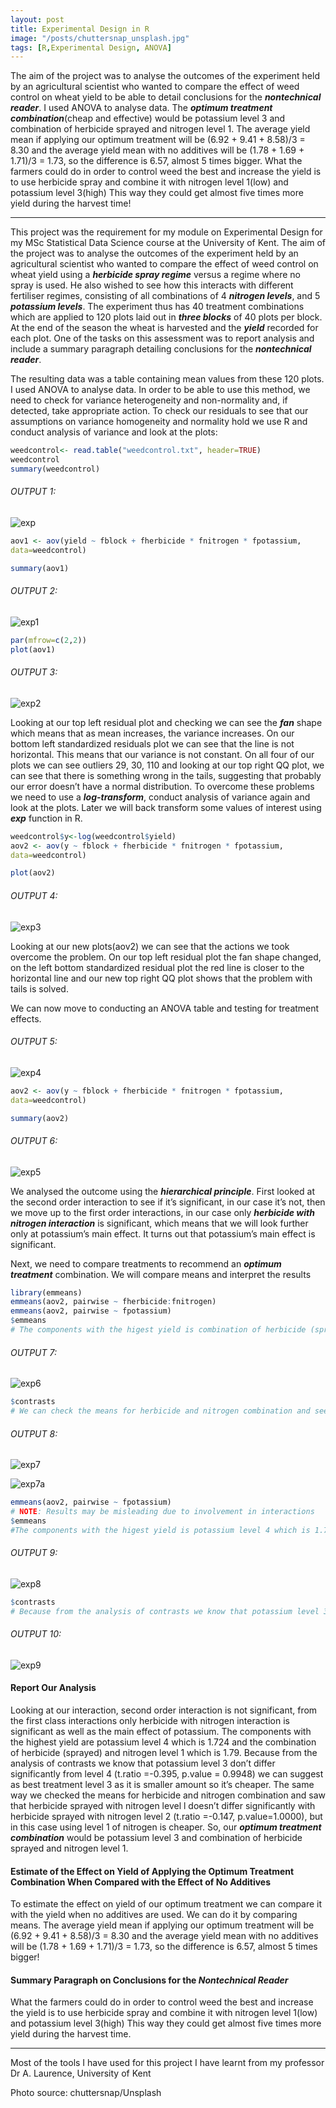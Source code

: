 ```yaml
---
layout: post
title: Experimental Design in R
image: "/posts/chuttersnap_unsplash.jpg"
tags: [R,Experimental Design, ANOVA]
---
```


The aim of the project was to analyse the outcomes of the experiment held by an agricultural scientist who wanted to compare the effect of weed control on wheat yield to be able to detail conclusions for the ***nontechnical reader***. I used ANOVA to analyse data. The ***optimum treatment combination***(cheap and effective) would be potassium level 3 and combination of herbicide sprayed and nitrogen level 1. The average yield mean if applying our optimum treatment will be (6.92 + 9.41 + 8.58)/3 = 8.30 and the average yield mean with no additives will be (1.78 + 1.69 + 1.71)/3 = 1.73, so the difference is 6.57, almost 5 times bigger. What the farmers could do in order to control weed the best and increase the yield is to use herbicide spray and combine it with nitrogen level 1(low) and potassium level 3(high) This way they could get almost five times more yield during the harvest time!

---
This project was the requirement for my module on Experimental Design for my MSc Statistical Data Science course at the University of Kent. The aim of the project was to analyse the outcomes of the experiment held by an agricultural scientist who wanted to compare the effect of weed control on wheat yield using a ***herbicide spray regime*** versus a regime where no spray is used. He also wished to see how this interacts with different fertiliser regimes, consisting of all combinations of 4 ***nitrogen levels***, and 5 ***potassium levels***. The experiment thus has 40 treatment combinations which are applied to 120 plots laid out in ***three blocks*** of 40 plots per block. At the end of the season the wheat is harvested and the ***yield*** recorded for each plot. One of the tasks on this assessment was to report analysis and include a summary paragraph detailing conclusions for the ***nontechnical reader***. 

The resulting data was a table containing mean values from these 120 plots. I used ANOVA to analyse data. In order to be able to use this method, we need to check for variance heterogeneity and non-normality and, if detected, take appropriate action. To check our residuals to see that our assumptions on variance homogeneity and normality hold we use R and conduct analysis of variance and look at the plots:

```r
weedcontrol<- read.table("weedcontrol.txt", header=TRUE)
weedcontrol
summary(weedcontrol)
```

###### OUTPUT 1:
![exp](/img/posts/exp.png "exp")

```r
aov1 <- aov(yield ~ fblock + fherbicide * fnitrogen * fpotassium,
data=weedcontrol)

summary(aov1)
```
###### OUTPUT 2:
![exp1](/img/posts/exp1.png "exp1")

```r
par(mfrow=c(2,2))
plot(aov1)
```
###### OUTPUT 3:
![exp2](/img/posts/exp2.png "exp2")

Looking at our top left residual plot and checking we can see the ***fan*** shape which means that as mean increases, the variance increases. On our
bottom left standardized residuals plot we can see that the line is not horizontal. This means that our variance is not constant. On all four of our plots we can see outliers 29, 30, 110 and looking at our top right QQ plot, we can see that there is something wrong in the tails, suggesting that probably our error doesn’t have a normal distribution.
To overcome these problems we need to use a ***log-transform***, conduct analysis of variance again and look at the plots. Later we will back transform some values of interest using ***exp*** function in R.

```r
weedcontrol$y<-log(weedcontrol$yield)
aov2 <- aov(y ~ fblock + fherbicide * fnitrogen * fpotassium,
data=weedcontrol)

plot(aov2)
```

###### OUTPUT 4:
![exp3](/img/posts/exp3.png "exp3")

Looking at our new plots(aov2) we can see that the actions we took overcome the problem. On our top left residual plot the fan shape changed, on the left bottom standardized residual plot the red line is closer to the horizontal line and our new top right QQ plot shows that the problem with tails is solved.

We can now move to conducting an ANOVA table and testing for treatment effects.

###### OUTPUT 5:
![exp4](/img/posts/exp4.png "exp4")

```r
aov2 <- aov(y ~ fblock + fherbicide * fnitrogen * fpotassium,
data=weedcontrol)

summary(aov2)
```


###### OUTPUT 6:
![exp5](/img/posts/exp5.png "exp5")

We analysed the outcome using the ***hierarchical principle***. First looked at the second order interaction to see if it’s significant, in our case it’s not, then we move up
to the first order interactions, in our case only ***herbicide with nitrogen interaction*** is significant, which means that we will look further only at potassium’s main effect. It turns out that potassium’s main effect is significant.

Next, we need to compare treatments to recommend an ***optimum treatment*** combination. We will compare means and interpret the results

```r
library(emmeans)
emmeans(aov2, pairwise ~ fherbicide:fnitrogen)
emmeans(aov2, pairwise ~ fpotassium)
$emmeans
# The components with the higest yield is combination of herbicide (sprayed) and nitrogen level 1 which is 1.79
```

###### OUTPUT 7:
![exp6](/img/posts/exp6.png "exp6")

```r
$contrasts
# We can check the means for herbicide and nitrogen combination and see that herbicide sprayed with nitrogen level l doesn’t differ significantly with herbicide sprayed with nitrogen level 2 (t.ratio =-0.147, p.value=1.0000), but in this case using level 1 of nitrogen is cheaper
```

###### OUTPUT 8:
![exp7](/img/posts/exp7.png "exp7")

![exp7a](/img/posts/exp7a.png "exp7a")

```r
emmeans(aov2, pairwise ~ fpotassium)
# NOTE: Results may be misleading due to involvement in interactions
$emmeans
#The components with the higest yield is potassium level 4 which is 1.724. 
```

###### OUTPUT 9:
![exp8](/img/posts/exp8.png "exp8")

```r
$contrasts
# Because from the analysis of contrasts we know that potassium level 3 doesn't differ significantly from level 4 (t.ratio =-0.395, p.value = 0.9948) we can suggest the best treatment level 3 as it is a smaller amount so it’s cheaper!
```
###### OUTPUT 10:
![exp9](/img/posts/exp9.png "exp9")


#### Report Our Analysis 

Looking at our interaction, second order interaction is not significant, from the first class interactions only herbicide with nitrogen interaction is significant as well as the main effect of potassium. The components with the highest yield are potassium level 4 which is 1.724 and the combination of herbicide (sprayed) and nitrogen level 1
which is 1.79. Because from the analysis of contrasts we know that potassium level 3 don’t differ significantly from level 4 (t.ratio =-0.395, p.value = 0.9948) we can suggest as best treatment level 3 as it is smaller amount so it’s cheaper. The same way we checked the means for herbicide and nitrogen combination and saw that herbicide sprayed with nitrogen level l doesn’t differ significantly with herbicide sprayed with nitrogen level 2 (t.ratio =-0.147, p.value=1.0000), but in this case using level 1 of nitrogen is cheaper. So, our ***optimum treatment combination*** would be potassium level 3 and combination of herbicide sprayed and nitrogen level 1.

#### Estimate of the Effect on Yield of Applying the Optimum Treatment Combination When Compared with the Effect of No Additives

To estimate the effect on yield of our optimum treatment we can compare it with the yield when no additives are used. We can do it by comparing means. The average yield mean if applying our optimum treatment will be (6.92 + 9.41 + 8.58)/3 = 8.30 and the average yield mean with no additives will be (1.78 + 1.69 + 1.71)/3 = 1.73, so the difference is 6.57, almost 5 times bigger!

#### Summary Paragraph on Conclusions for the ***Nontechnical Reader***

What the farmers could do in order to control weed the best and increase the yield is to use herbicide spray and combine it with nitrogen level 1(low) and potassium level 3(high) This way they could get almost five times more yield during the harvest time.


---

Most of the tools I have used for this project I have learnt from my professor Dr A. Laurence, University of Kent

Photo source: chuttersnap/Unsplash

